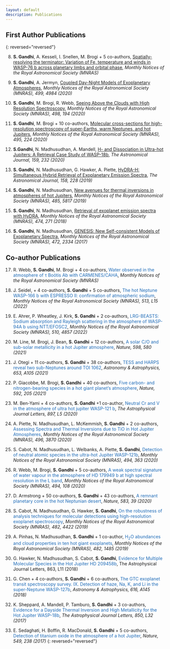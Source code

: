 ```yaml
---
layout: default
description: Publications
---
```


## First Author Publications 

{: reversed="reversed"}

8. **S. Gandhi**, A. Kesseli, I. Snellen, M. Brogi + 5 co-authors, 
[ Spatially-resolving the terminator: Variation of Fe, temperature and winds in WASP-76 b across planetary limbs and orbital phase](https://ui.adsabs.harvard.edu/abs/2022arXiv220611268G/abstract), 
_Monthly Notices of the Royal Astronomical Society (MNRAS)_

8. **S. Gandhi**, A. Jermyn, 
[Coupled Day-Night Models of Exoplanetary Atmospheres](https://ui.adsabs.harvard.edu/abs/2020MNRAS.tmp.2928G/abstract), 
_Monthly Notices of the Royal Astronomical Society (MNRAS), 499, 4984 (2020)_

7. **S. Gandhi**, M. Brogi, R. Webb,
[Seeing Above the Clouds with High Resolution Spectroscopy](https://ui.adsabs.harvard.edu/abs/2020MNRAS.498..194G/abstract), 
_Monthly Notices of the Royal Astronomical Society (MNRAS), 498, 194 (2020)_

6. **S. Gandhi**, M. Brogi + 10 co-authors, 
[Molecular cross-sections for high-resolution spectroscopy of super-Earths, warm Neptunes, and hot Jupiters](https://ui.adsabs.harvard.edu/abs/2020MNRAS.495..224G/abstract), 
_Monthly Notices of the Royal Astronomical Society (MNRAS), 495, 224 (2020)_

5. **S.Gandhi**, N. Madhusudhan, A. Mandell,
[H- and Dissociation in Ultra-hot Jupiters: A Retrieval Case Study of WASP-18b](https://ui.adsabs.harvard.edu/abs/2020AJ....159..232G/abstract),
_The Astronomical Journal, 159, 232 (2020)_

4. **S. Gandhi**, N. Madhusudhan, G. Hawker, A. Piette, 
[HyDRA-H: Simultaneous Hybrid Retrieval of Exoplanetary Emission Spectra](https://ui.adsabs.harvard.edu/abs/2019AJ....158..228G/abstract), 
_The Astronomical Journal, 158, 228 (2019)_

3. **S. Gandhi**, N. Madhusudhan, 
[New avenues for thermal inversions in atmospheres of hot Jupiters](https://ui.adsabs.harvard.edu/abs/2019MNRAS.485.5817G/abstract), 
_Monthly Notices of the Royal Astronomical Society (MNRAS), 485, 5817 (2019)_

2. **S. Gandhi**, N. Madhusudhan, 
[Retrieval of exoplanet emission spectra with HyDRA](https://ui.adsabs.harvard.edu/abs/2018MNRAS.474..271G/abstract), 
_Monthly Notices of the Royal Astronomical Society (MNRAS), 474, 271 (2018)_

1. **S. Gandhi**, N. Madhusudhan, 
[GENESIS: New Self-consistent Models of Exoplanetary Spectra](https://ui.adsabs.harvard.edu/abs/2017MNRAS.472.2334G/abstract), 
_Monthly Notices of the Royal Astronomical Society (MNRAS), 472, 2334 (2017)_

## Co-author Publications 

17. R. Webb, **S. Gandhi**, M. Brogi + 4 co-authors,
<span style="color: #1e6bb8">Water observed in the atmosphere of τ Boötis Ab with CARMENES/CAHA</span>,
_Monthly Notices of the Royal Astronomical Society (MNRAS)_

16. J. Seidel, + 4 co-authors, **S. Gandhi** + 5 co-authors,
<span style="color: #1e6bb8">The hot Neptune WASP-166 b with ESPRESSO II: confirmation of atmospheric sodium</span>,
_Monthly Notices of the Royal Astronomical Society (MNRAS), 513, L15 (2022)_

15. E. Ahrer, P. Wheatley, J. Kirk,  **S. Gandhi** + 2 co-authors, 
<span style="color: #1e6bb8">LRG-BEASTS: Sodium absorption and Rayleigh scattering in the atmosphere of WASP-94A b using NTT/EFOSC2</span>,
_Monthly Notices of the Royal Astronomical Society (MNRAS), 510, 4857 (2022)_

14. M. Line, M. Brogi, J. Bean,  **S. Gandhi** + 12 co-authors, 
<span style="color: #1e6bb8">A solar C/O and sub-solar metallicity in a hot Jupiter atmosphere</span>,
_Nature, 598, 580 (2021)_

13. J. Otegi + 11 co-authors,  **S. Gandhi** + 38 co-authors, 
<span style="color: #1e6bb8">TESS and HARPS reveal two sub-Neptunes around TOI 1062</span>,
_Astronomy & Astrophysics, 653, A105 (2021)_

12. P. Giacobbe, M. Brogi, **S. Gandhi** + 40 co-authors, 
<span style="color: #1e6bb8">Five carbon- and nitrogen-bearing species in a hot giant planet’s atmosphere</span>,
_Nature, 592, 205 (2021)_

11. M. Ben-Yami + 4 co-authors, **S. Gandhi** +1 co-author, 
<span style="color: #1e6bb8">Neutral Cr and V in the atmosphere of ultra hot jupiter WASP-121 b</span>,
_The Astrophysical Journal Letters, 897, L5 (2020)_

10. A. Piette, N. Madhusudhan, L. McKemmish, **S. Gandhi** + 2 co-authors, 
<span style="color: #1e6bb8">Assessing Spectra and Thermal Inversions due to TiO in Hot Jupiter Atmospheres</span>, 
_Monthly Notices of the Royal Astronomical Society (MNRAS), 496, 3870 (2020)_

9. S. Cabot, N. Madhusudhan, L. Welbanks, A. Piette, **S. Gandhi**, 
<span style="color: #1e6bb8">Detection of neutral atomic species in the ultra-hot Jupiter WASP-121b</span>, 
_Monthly Notices of the Royal Astronomical Society (MNRAS), 494, 363 (2020)_

8. R. Webb, M. Brogi, **S. Gandhi** + 5 co-authors, 
<span style="color: #1e6bb8">A weak spectral signature of water vapour in the atmosphere of HD 179949 b at high spectral resolution in the L band</span>, 
_Monthly Notices of the Royal Astronomical Society (MNRAS), 494, 108 (2020)_

7. D. Armstrong + 50 co-authors, **S. Gandhi** + 43 co-authors, 
<span style="color: #1e6bb8">A remnant planetary core in the hot Neptunian desert</span>, 
_Nature, 583, 39 (2020)_

6. S. Cabot, N. Madhusudhan, G. Hawker, **S. Gandhi**, 
<span style="color: #1e6bb8">On the robustness of analysis techniques for molecular detections using high-resolution exoplanet spectroscopy</span>, 
_Monthly Notices of the Royal Astronomical Society (MNRAS), 482, 4422 (2019)_

5. A. Pinhas, N. Madhusudhan, **S. Gandhi** + 1 co-author, 
<span style="color: #1e6bb8">H<sub>2</sub>O abundances and cloud properties in ten hot giant exoplanets</span>, 
_Monthly Notices of the Royal Astronomical Society (MNRAS), 482, 1485 (2019)_

4. G. Hawker, N. Madhusudhan, S. Cabot, **S. Gandhi**, 
<span style="color: #1e6bb8">Evidence for Multiple Molecular Species in the Hot Jupiter HD 209458b</span>, 
The Astrophysical Journal Letters, 863, L11 (2018)

3. G. Chen + 4 co-authors, **S. Gandhi** + 6 co-authors, 
<span style="color: #1e6bb8">The GTC exoplanet transit spectroscopy survey. IX. Detection of haze, Na, K, and Li in the super-Neptune WASP-127b</span>, 
_Astronomy & Astrophysics, 616, A145 (2018)_

2. K. Sheppard, A. Mandell, P. Tamburo, **S. Gandhi** + 3 co-authors, 
<span style="color: #1e6bb8">Evidence for a Dayside Thermal Inversion and High Metallicity for the Hot Jupiter WASP-18b</span>, 
_The Astrophysical Journal Letters, 850, L32 (2017)_

1. E. Sedaghati, H. Boffin, R. MacDonald, **S. Gandhi** + 5 co-authors, 
<span style="color: #1e6bb8">Detection of titanium oxide in the atmosphere of a hot Jupiter</span>, 
_Nature, 549, 238 (2017)_
{: reversed="reversed"}

